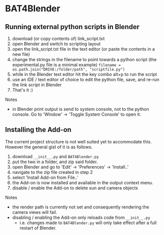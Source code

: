 # BAT4Blender

## Running external python scripts in Blender
1. download (or copy contents of) link_script.txt 
2. open Blender and switch to scripting layout
3. open the link_script.txt file in the text editor (or paste the contents in a new file)
4. change the strings in the filename to point towards a python script (the experimental.py file is a minimal example)
`filename = os.path.join("DRIVE:/folder/path", "scriptfile.py")`
5. while in the Blender text editor hit the key combo alt+p to run the script
6. use an IDE / text editor of choice to edit the python file, save, and re-run the link script in Blender
7. That's it :) 

Notes
- in Blender print output is send to system console, not to the python console. Go to 'Window' -> 'Toggle System Console' to open it.  

## Installing the Add-on
The current project structure is not well suited yet to accommodate this.
However the general gist of it is as follows.
1. download `__init__.py` and `BAT4Blender.py`
2. put the two in a folder, and zip said folder.
3. open Blender and go to 'Edit' -> 'Preferences' -> 'Install..' 
4. navigate to the zip file created in step 2 
5. select 'Install Add-on from File..' 
6. the Add-on is now installed and available in the output context menu. 
7. disable / enable the Add-on to delete sun and camera objects

Notes
- the render path is currently not set and consequently rendering the camera views will fail. 
- disabling / enabling the Add-on only reloads code from `__init__.py` 
  - i.e. changes made to `BAT4Blender.py` will only take effect after a full restart of Blender. 








